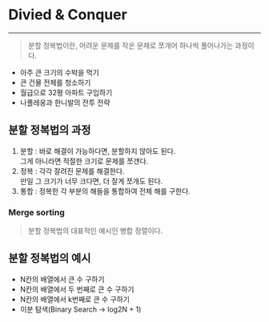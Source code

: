 # Divied & Conquer
---
> 분할 정복법이란, 어려운 문제를 작은 문제로 쪼개어 하나씩 풀어나가는 과정이다.  

- 아주 큰 크기의 수박을 먹기
- 큰 건물 전체를 청소하기
- 월급으로 32평 아파트 구입하기
- 나폴레옹과 한니발의 전투 전략

## 분할 정복법의 과정
1. 분할 : 바로 해결이 가능하다면, 분할하지 않아도 된다.  
             그게 아니라면 적절한 크기로 문제를 쪼갠다.  
2. 정복 : 각각 잘려진 문제를 해결한다.  
             만일 그 크기가 너무 크다면, 더 잘게 쪼개도 된다.  
3. 통합 : 정복한 각 부분의 해들을 통합하여 전체 해를 구한다.

### Merge sorting
> 분할 정복법의 대표적인 예시인 병합 정렬이다.  

## 분할 정복법의 예시
- N칸의 배열에서 큰 수 구하기
- N칸의 배열에서 두 번째로 큰 수 구하기
- N칸의 배열에서 k번째로 큰 수 구하기
- 이분 탐색(Binary Search -> log2N + 1)
